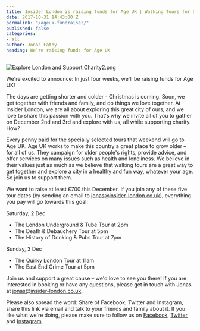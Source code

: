 ```yaml
---
title: Insider London is raising funds for Age UK | Walking Tours for Charity
date: 2017-10-31 14:43:00 Z
permalink: "/ageuk-fundraiser/"
published: false
categories:
- all
author: Jonas Fathy
heading: We’re raising funds for Age UK
---
```


![Explore London and Support Charity2.png](/uploads/Explore%20London%20and%20Support%20Charity2.png)

We're excited to announce: In just four weeks, we'll be raising funds for Age UK!

The days are getting shorter and colder - Christmas is coming. Soon, we get together with friends and family, and do things we love together. At Insider London, we are all about exploring this great city of ours, and we love to share this passion with you. That's why we invite all of you to gather on December 2nd and 3rd and explore with us, all while supporting charity. How?

Every penny paid for the specially selected tours that weekend will go to Age UK. Age UK works to make this country a great place to grow older – for all of us. They campaign for older people's rights, provide advice, and offer services on many issues such as health and loneliness. We believe in their values just as much as we believe that walking tours are a great way to get together and explore a city in a healthy and fun way, whatever your age. So join us to support them.

We want to raise at least £700 this December. If you join any of these five tour dates (by sending an email to [jonas@insider-london.co.uk](mailto:jonas@insider-london.co.uk)), everything you pay will go towards this goal:

Saturday, 2 Dec
* The London Underground & Tube Tour at 2pm
* The Death & Debauchery Tour at 5pm
* The History of Drinking & Pubs Tour at 7pm

Sunday, 3 Dec
* The Quirky London Tour at 11am
* The East End Crime Tour at 5pm

Join us and support a great cause – we'd love to see you there! If you are interested in booking or have any questions, please get in touch with Jonas at [jonas@insider-london.co.uk](mailto:jonas@insider-london.co.uk). 

Please also spread the word: Share of Facebook, Twitter and Instagram, share this link via email and talk to your friends and family about it. If you like what we're doing, please make sure to follow us on [Facebook](http://www.facebook.com/insiderlondon), [Twitter](https://twitter.com/insiderlondon) and [Instagram](https://www.instagram.com/insiderlondontours/). 